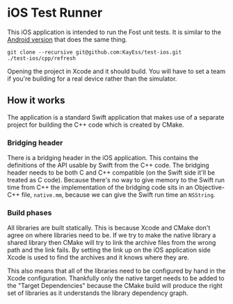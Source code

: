 # iOS Test Runner

This iOS application is intended to run the Fost unit tests. It is similar to the [Android version](https://github.com/KayEss/test-android) that does the same thing.


    git clone --recursive git@github.com:KayEss/test-ios.git
    ./test-ios/cpp/refresh

Opening the project in Xcode and it should build. You will have to set a team if you're building for a real device rather than the simulator.


## How it works

The application is a standard Swift application that makes use of a separate project for building the C++ code which is created by CMake.


### Bridging header

There is a bridging header in the iOS application. This contains the definitions of the API usable by Swift from the C++ code. The bridging header needs to be both C and C++ compatible (on the Swift side it'll be treated as C code). Because there's no way to give memory to the Swift run time from C++ the implementation of the bridging code sits in an Objective-C++ file, `native.mm`, because we can give the Swift run time an `NSString`.


### Build phases

All libraries are built statically. This is because Xcode and CMake don't agree on where libraries need to be. If we try to make the native library a shared library then CMake will try to link the archive files from the wrong path and the link fails. By setting the link up on the iOS application side Xcode is used to find the archives and it knows where they are.

This also means that all of the libraries need to be configured by hand in the Xcode configuration. Thankfully only the native target needs to be added to the "Target Dependencies" because the CMake build will produce the right set of libraries as it understands the library dependency graph.
